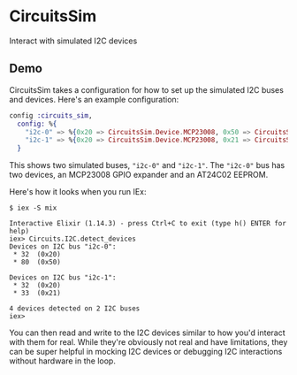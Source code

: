 # CircuitsSim

Interact with simulated I2C devices

## Demo

CircuitsSim takes a configuration for how to set up the simulated I2C buses and
devices. Here's an example configuration:

```elixir
config :circuits_sim,
  config: %{
    "i2c-0" => %{0x20 => CircuitsSim.Device.MCP23008, 0x50 => CircuitsSim.Device.AT24C02},
    "i2c-1" => %{0x20 => CircuitsSim.Device.MCP23008, 0x21 => CircuitsSim.Device.MCP23008}
  }
```

This shows two simulated buses, `"i2c-0"` and `"i2c-1"`. The `"i2c-0"` bus has
two devices, an MCP23008 GPIO expander and an AT24C02 EEPROM.

Here's how it looks when you run IEx:

```shell
$ iex -S mix

Interactive Elixir (1.14.3) - press Ctrl+C to exit (type h() ENTER for help)
iex> Circuits.I2C.detect_devices
Devices on I2C bus "i2c-0":
 * 32  (0x20)
 * 80  (0x50)

Devices on I2C bus "i2c-1":
 * 32  (0x20)
 * 33  (0x21)

4 devices detected on 2 I2C buses
iex>
```

You can then read and write to the I2C devices similar to how you'd interact
with them for real. While they're obviously not real and have limitations, they
can be super helpful in mocking I2C devices or debugging I2C interactions
without hardware in the loop.

